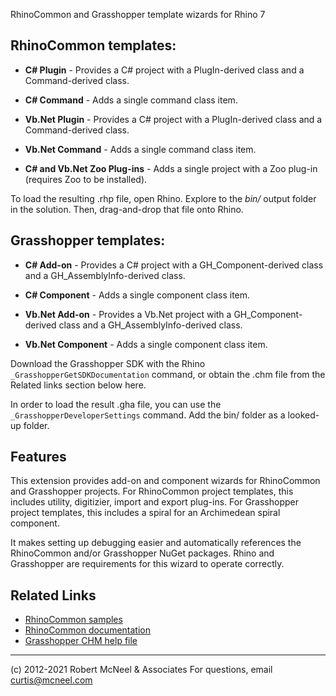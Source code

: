 RhinoCommon and Grasshopper template wizards for Rhino 7

## RhinoCommon templates:

*   **C# Plugin** - Provides a C# project with a PlugIn-derived class and a Command-derived class.
*   **C# Command** - Adds a single command class item.

*   **Vb.Net Plugin** - Provides a C# project with a PlugIn-derived class and a Command-derived class.
*   **Vb.Net Command** - Adds a single command class item.

*   **C# and Vb.Net Zoo Plug-ins** - Adds a single project with a Zoo plug-in (requires Zoo to be installed).

To load the resulting .rhp file, open Rhino. Explore to the _bin/_ output folder in the solution. Then, drag-and-drop that file onto Rhino.

## Grasshopper templates:

*   **C# Add-on** - Provides a C# project with a GH_Component-derived class and a GH_AssemblyInfo-derived class.
*   **C# Component** - Adds a single component class item.

*   **Vb.Net Add-on** - Provides a Vb.Net project with a GH_Component-derived class and a GH_AssemblyInfo-derived class.
*   **Vb.Net Component** - Adds a single component class item.

Download the Grasshopper SDK with the Rhino `_GrasshopperGetSDKDocumentation` command, or obtain the .chm file from the Related links section below here.

In order to load the result .gha file, you can use the `_GrasshopperDeveloperSettings` command. Add the bin/ folder as a looked-up folder.

## Features

This extension provides add-on and component wizards for RhinoCommon and Grasshopper projects. For RhinoCommon project templates, this includes utility, digitizier, import and export plug-ins. For Grasshopper project templates, this includes a spiral for an Archimedean spiral component. 

It makes setting up debugging easier and automatically references the RhinoCommon and/or Grasshopper NuGet packages. Rhino and Grasshopper are requirements for this wizard to operate correctly.

## Related Links

- [RhinoCommon samples](http://www.rhino3d.com/go/rhinocommon_guide)
- [RhinoCommon documentation](http://www.rhino3d.com/5/rhinocommon/)
- [Grasshopper CHM help file](http://download.mcneel.com/s3b/mcneel/grasshopper/1.0/sdk/en/GrasshopperSDK.chm)

---

(c) 2012-2021 Robert McNeel & Associates
For questions, email curtis@mcneel.com